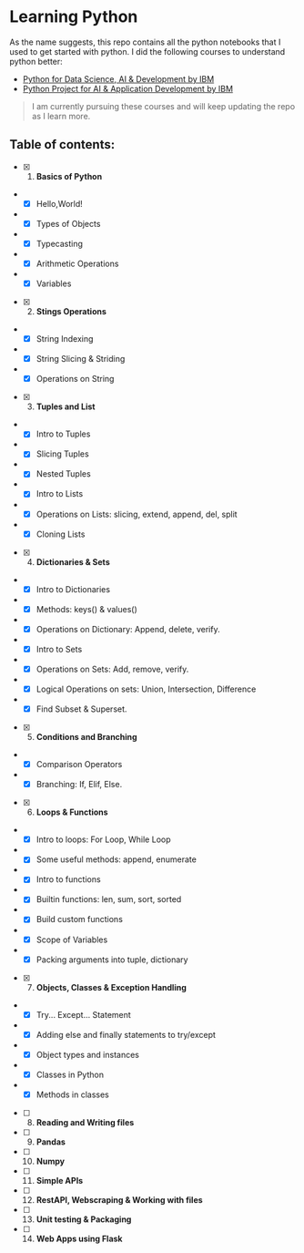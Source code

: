 # Learning Python
As the name suggests, this repo contains all the python notebooks that I used to get started with python. I did the following courses to understand python better:
- [Python for Data Science, AI & Development by IBM](https://www.coursera.org/learn/python-for-applied-data-science-ai)
- [Python Project for AI & Application Development by IBM](https://www.coursera.org/learn/python-project-for-ai-application-development)
> I am currently pursuing these courses and will keep updating the repo as I learn more.

## Table of contents:
- [x] 1. **Basics of Python**
- - [x] Hello,World!
- - [x] Types of Objects
- - [x] Typecasting
- - [x] Arithmetic Operations
- - [x] Variables
- [x] 2. **Stings Operations**
- - [x] String Indexing
- - [x] String Slicing & Striding
- - [x] Operations on String
- [x] 3. **Tuples and List**
- - [x] Intro to Tuples
- - [x] Slicing Tuples
- - [x] Nested Tuples
- - [x] Intro to Lists
- - [x] Operations on Lists: slicing, extend, append, del, split
- - [x] Cloning Lists
- [x] 4. **Dictionaries & Sets**
- - [x] Intro to Dictionaries
- - [x] Methods: keys() & values()
- - [x] Operations on Dictionary: Append, delete, verify.
- - [x] Intro to Sets
- - [x] Operations on Sets: Add, remove, verify.
- - [x] Logical Operations on sets: Union, Intersection, Difference
- - [x] Find Subset & Superset.
- [x] 5. **Conditions and Branching**
- - [x] Comparison Operators
- - [x] Branching: If, Elif, Else.
- [x] 6. **Loops & Functions**
- - [x] Intro to loops: For Loop, While Loop
- - [x] Some useful methods: append, enumerate
- - [x] Intro to functions
- - [x] Builtin functions: len, sum, sort, sorted
- - [x] Build custom functions
- - [x] Scope of Variables
- - [x] Packing arguments into tuple, dictionary
- [x] 7. **Objects, Classes & Exception Handling**
- - [x] Try... Except... Statement
- - [x] Adding else and finally statements to try/except
- - [x] Object types and instances
- - [x] Classes in Python
- - [x] Methods in classes
- [ ] 8. **Reading and Writing files**
- [ ] 9. **Pandas**
- [ ] 10. **Numpy**
- [ ] 11. **Simple APIs**
- [ ] 12. **RestAPI, Webscraping & Working with files**
- [ ] 13. **Unit testing & Packaging**
- [ ] 14. **Web Apps using Flask**
